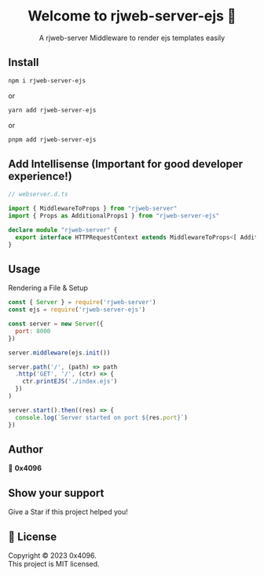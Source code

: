 <h1 align="center">Welcome to rjweb-server-ejs 👋</h1>
<div align="center">
  A rjweb-server Middleware to render ejs templates easily
</div>

## Install

```sh
npm i rjweb-server-ejs
```

or

```sh
yarn add rjweb-server-ejs
```

or

```sh
pnpm add rjweb-server-ejs
```

## Add Intellisense (Important for good developer experience!)
```ts
// webserver.d.ts

import { MiddlewareToProps } from "rjweb-server"
import { Props as AdditionalProps1 } from "rjweb-server-ejs"

declare module "rjweb-server" {
  export interface HTTPRequestContext extends MiddlewareToProps<[ AdditionalProps1 ]> {}
}
```

## Usage

Rendering a File & Setup
```js
const { Server } = require('rjweb-server')
const ejs = require('rjweb-server-ejs')

const server = new Server({
  port: 8000
})

server.middleware(ejs.init())

server.path('/', (path) => path
  .http('GET', '/', (ctr) => {
    ctr.printEJS('./index.ejs')
  })
)

server.start().then((res) => {
  console.log(`Server started on port ${res.port}`)
})
```

## Author

👤 **0x4096** 

## Show your support

Give a Star if this project helped you!

## 📝 License

Copyright © 2023 0x4096.<br />
This project is MIT licensed.